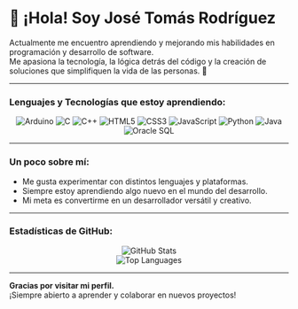 # 👋 ¡Hola! Soy José Tomás Rodríguez

 Actualmente me encuentro aprendiendo y mejorando mis habilidades en programación y desarrollo de software.  
Me apasiona la tecnología, la lógica detrás del código y la creación de soluciones que simplifiquen la vida de las personas. 🚀

---

###  Lenguajes y Tecnologías que estoy aprendiendo:

<div align="center">

![Arduino](https://img.shields.io/badge/Arduino-00979D?style=for-the-badge&logo=arduino&logoColor=white)
![C](https://img.shields.io/badge/C-00599C?style=for-the-badge&logo=c&logoColor=white)
![C++](https://img.shields.io/badge/C++-00599C?style=for-the-badge&logo=cplusplus&logoColor=white)
![HTML5](https://img.shields.io/badge/HTML5-E34F26?style=for-the-badge&logo=html5&logoColor=white)
![CSS3](https://img.shields.io/badge/CSS3-1572B6?style=for-the-badge&logo=css3&logoColor=white)
![JavaScript](https://img.shields.io/badge/JavaScript-F7DF1E?style=for-the-badge&logo=javascript&logoColor=black)
![Python](https://img.shields.io/badge/Python-3776AB?style=for-the-badge&logo=python&logoColor=white)
![Java](https://img.shields.io/badge/Java-007396?style=for-the-badge&logo=java&logoColor=white)
![Oracle SQL](https://img.shields.io/badge/Oracle%20SQL-F80000?style=for-the-badge&logo=oracle&logoColor=white)

</div>

---

###  Un poco sobre mí:

-  Me gusta experimentar con distintos lenguajes y plataformas.  
-  Siempre estoy aprendiendo algo nuevo en el mundo del desarrollo.  
-  Mi meta es convertirme en un desarrollador versátil y creativo.

---

###  Estadísticas de GitHub:

<div align="center">

![GitHub Stats](https://github-readme-stats.vercel.app/api?username=TU_USUARIO_AQUI&show_icons=true&theme=tokyonight)  
![Top Languages](https://github-readme-stats.vercel.app/api/top-langs/?username=TU_USUARIO_AQUI&layout=compact&theme=tokyonight)

</div>

---

 **Gracias por visitar mi perfil.**  
¡Siempre abierto a aprender y colaborar en nuevos proyectos! 

